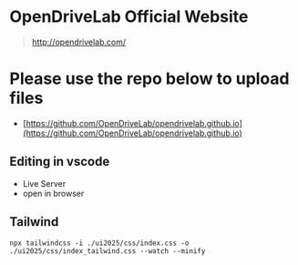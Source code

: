 # OpenDriveLab Official Website

> http://opendrivelab.com/

# Please use the repo below to upload files
- [https://github.com/OpenDriveLab/opendrivelab.github.io](https://github.com/OpenDriveLab/opendrivelab.github.io)

## Editing in vscode
- Live Server
- open in browser

## Tailwind
```
npx tailwindcss -i ./ui2025/css/index.css -o ./ui2025/css/index_tailwind.css --watch --minify
```
